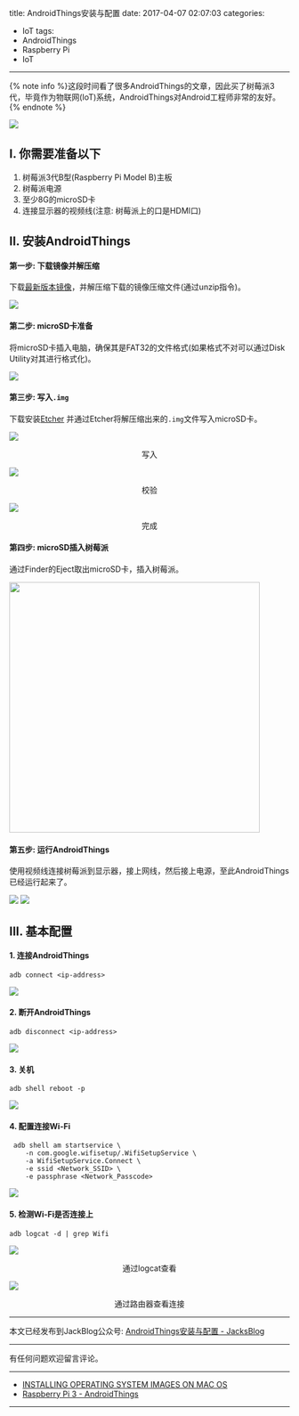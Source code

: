 title: AndroidThings安装与配置
date: 2017-04-07 02:07:03
categories:
- IoT
tags:
- AndroidThings
- Raspberry Pi
- IoT

---

{% note info %}这段时间看了很多AndroidThings的文章，因此买了树莓派3代，毕竟作为物联网(IoT)系统，AndroidThings对Android工程师非常的友好。{% endnote %}

<!-- more -->

![](/img/install-androidthings-1.jpeg)

## I. 你需要准备以下

1. 树莓派3代B型(Raspberry Pi Model B)主板
2. 树莓派电源
3. 至少8G的microSD卡
4. 连接显示器的视频线(注意: 树莓派上的口是HDMI口)

## II. 安装AndroidThings

#### 第一步: 下载镜像并解压缩

下载[最新版本镜像](https://developer.android.com/things/preview/download.html)，并解压缩下载的镜像压缩文件(通过unzip指令)。

![](/img/install-androidthings-2.png)

#### 第二步: microSD卡准备

将microSD卡插入电脑，确保其是FAT32的文件格式(如果格式不对可以通过Disk Utility对其进行格式化)。

![](/img/install-androidthings-3.png)

#### 第三步: 写入`.img`

下载安装[Etcher](https://etcher.io/) 并通过Etcher将解压缩出来的`.img`文件写入microSD卡。

![](/img/install-androidthings-5.png)
<p style="text-align: center;"> 写入 </p>

![](/img/install-androidthings-6.png)
<p style="text-align: center;"> 校验 </p>

![](/img/install-androidthings-7.png)
<p style="text-align: center;"> 完成 </p>

#### 第四步: microSD插入树莓派

通过Finder的Eject取出microSD卡，插入树莓派。

<img src="/img/install-androidthings-8.jpeg" width="450px">

#### 第五步: 运行AndroidThings

使用视频线连接树莓派到显示器，接上网线，然后接上电源，至此AndroidThings已经运行起来了。

![](/img/install-androidthings-9.jpeg)
![](/img/install-androidthings-10.jpeg)

## III. 基本配置

#### 1. 连接AndroidThings

`adb connect <ip-address>`

![](/img/install-androidthings-11.png)

#### 2. 断开AndroidThings

`adb disconnect <ip-address>`

![](/img/install-androidthings-12.png)

#### 3. 关机

`adb shell reboot -p`

![](/img/install-androidthings-13.png)

#### 4. 配置连接Wi-Fi

```
 adb shell am startservice \
    -n com.google.wifisetup/.WifiSetupService \
    -a WifiSetupService.Connect \
    -e ssid <Network_SSID> \
    -e passphrase <Network_Passcode>
```

![](/img/install-androidthings-14.png)

#### 5. 检测Wi-Fi是否连接上

`adb logcat -d | grep Wifi`

![](/img/install-androidthings-15.png)
<p style="text-align: center;"> 通过logcat查看 </p>

![](/img/install-androidthings-16.png)
<p style="text-align: center;"> 通过路由器查看连接 </p>

---

本文已经发布到JackBlog公众号: [AndroidThings安装与配置 - JacksBlog](https://mp.weixin.qq.com/s?__biz=MzIyMjQxMzAzOA==&mid=2247483704&idx=1&sn=beaa1ab0205888bfdcc9d4b165849ce4)

---

有任何问题欢迎留言评论。

---

- [INSTALLING OPERATING SYSTEM IMAGES ON MAC OS](https://www.raspberrypi.org/documentation/installation/installing-images/mac.md)
- [Raspberry Pi 3 - AndroidThings](https://developer.android.com/things/hardware/raspberrypi.html#flashing_the_image)

---
